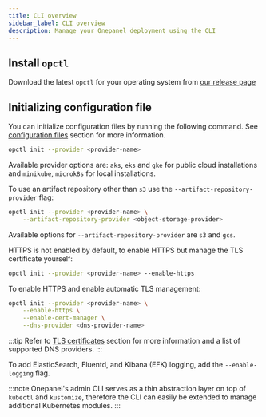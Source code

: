```yaml
---
title: CLI overview
sidebar_label: CLI overview
description: Manage your Onepanel deployment using the CLI
---
```


## Install `opctl`
Download the latest `opctl` for your operating system from [our release page](https://github.com/onepanelio/core/releases/latest)

## Initializing configuration file
You can initialize configuration files by running the following command. See [configuration files](/docs/deployment/configuration/files) section for more information.

```bash
opctl init --provider <provider-name>
```

Available provider options are: `aks`, `eks` and `gke` for public cloud installations and `minikube`, `microk8s` for local installations.

To use an artifact repository other than `s3` use the `--artifact-repository-provider` flag:

```bash
opctl init --provider <provider-name> \
    --artifact-repository-provider <object-storage-provider>
```

Available options for `--artifact-repository-provider` are `s3` and `gcs`.

HTTPS is not enabled by default, to enable HTTPS but manage the TLS certificate yourself:

```bash
opctl init --provider <provider-name> --enable-https
```

To enable HTTPS and enable automatic TLS management:

```bash
opctl init --provider <provider-name> \
    --enable-https \
    --enable-cert-manager \
    --dns-provider <dns-provider-name>
```

:::tip
Refer to [TLS certificates](/docs/deployment/configuration/tls) section for more information and a list of supported DNS providers.
:::


To add ElasticSearch, Fluentd, and Kibana (EFK) logging, add the `--enable-logging` flag.

:::note
Onepanel's admin CLI serves as a thin abstraction layer on top of `kubectl` and `kustomize`, therefore the CLI can easily be extended to manage additional Kubernetes modules.
:::
